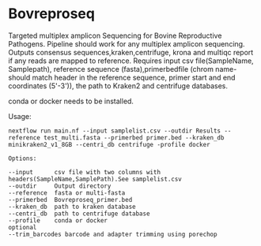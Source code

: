 # Bovreproseq
Targeted multiplex amplicon Sequencing for Bovine Reproductive Pathogens.
Pipeline should work for any multiplex amplicon sequencing. Outputs consensus sequences,kraken,centrifuge, krona and multiqc report if any reads are mapped to reference. 
Requires input csv file(SampleName, Samplepath), reference sequence (fasta),primerbedfile (chrom name-should match header in the reference sequence, primer start and end coordinates (5'-3')), the path to Kraken2 and centrifuge databases.

conda or docker needs to be installed.

Usage:
```
nextflow run main.nf --input samplelist.csv --outdir Results --reference test_multi.fasta --primerbed primer.bed --kraken_db minikraken2_v1_8GB --centri_db centrifuge -profile docker
```

```
Options:

--input      csv file with two columns with headers(SampleName,SamplePath).See samplelist.csv
--outdir     Output directory
--reference  fasta or multi-fasta 
--primerbed  Bovreproseq_primer.bed 
--kraken_db  path to kraken database 
--centri_db  path to centrifuge database
--profile    conda or docker
optional
--trim_barcodes barcode and adapter trimming using porechop
```
